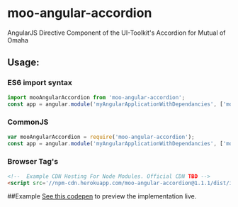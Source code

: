 # moo-angular-accordion
AngularJS Directive Component of the UI-Toolkit's Accordion for Mutual of Omaha

## Usage: 
### ES6 import syntax
```javascript
import mooAngularAccordion from 'moo-angular-accordion';
const app = angular.module('myAngularApplicationWithDependancies', ['mooAngular.input']);
```

### CommonJS
```javascript
var mooAngularAccordion = require('moo-angular-accordion');
const app = angular.module('myAngularApplicationWithDependancies', ['mooAngular.input']);
```

### Browser Tag's
```html
<!--  Example CDN Hosting For Node Modules. Official CDN TBD -->
<script src='//npm-cdn.herokuapp.com/moo-angular-accordion@1.1.1/dist/index.js' />

```

##Example
[See this codepen](http://codepen.io/TheLarkInn/pen/PPrPWP#0) to preview the implementation live. 
